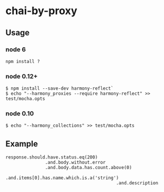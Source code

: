 # chai-by-proxy

## Usage
### node 6
```
npm install ?
```


### node 0.12+
```
$ npm install --save-dev harmony-reflect`
$ echo "--harmony_proxies --require harmony-reflect" >> test/mocha.opts
```

### node 0.10
```
$ echo "--harmony_collections" >> test/mocha.opts
```

## Example
```
response.should.have.status.eq(200)
               .and.body.without.error
               .and.body.data.has.count.above(0)
                             .and.items[0].has.name.which.is.a('string')
                                          .and.description
```
